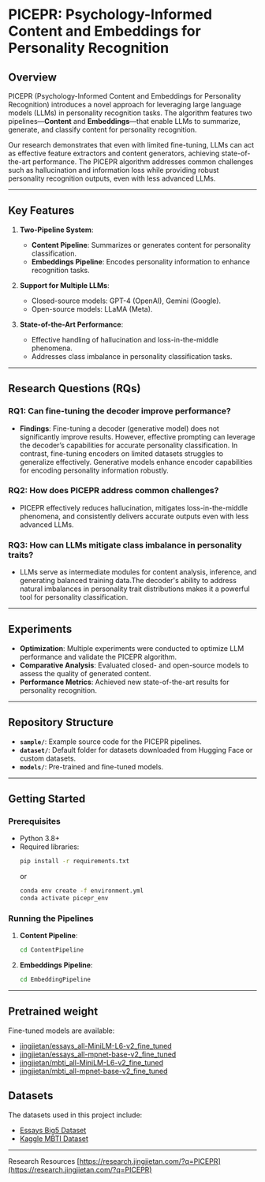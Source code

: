 
# PICEPR: Psychology-Informed Content and Embeddings for Personality Recognition

## Overview
PICEPR (Psychology-Informed Content and Embeddings for Personality Recognition) introduces a novel approach for leveraging large language models (LLMs) in personality recognition tasks. The algorithm features two pipelines—**Content** and **Embeddings**—that enable LLMs to summarize, generate, and classify content for personality recognition. 

Our research demonstrates that even with limited fine-tuning, LLMs can act as effective feature extractors and content generators, achieving state-of-the-art performance. The PICEPR algorithm addresses common challenges such as hallucination and information loss while providing robust personality recognition outputs, even with less advanced LLMs.

---

## Key Features
1. **Two-Pipeline System**:
    - **Content Pipeline**: Summarizes or generates content for personality classification.
    - **Embeddings Pipeline**: Encodes personality information to enhance recognition tasks.

2. **Support for Multiple LLMs**:
    - Closed-source models: GPT-4 (OpenAI), Gemini (Google).
    - Open-source models: LLaMA (Meta).

3. **State-of-the-Art Performance**:
    - Effective handling of hallucination and loss-in-the-middle phenomena.
    - Addresses class imbalance in personality classification tasks.


---

## Research Questions (RQs)

### RQ1: Can fine-tuning the decoder improve performance?
- **Findings**: Fine-tuning a decoder (generative model) does not significantly improve results. However, effective prompting can leverage the decoder’s capabilities for accurate personality classification. In contrast, fine-tuning encoders on limited datasets struggles to generalize effectively. Generative models enhance encoder capabilities for encoding personality information robustly.

### RQ2: How does PICEPR address common challenges?
- PICEPR effectively reduces hallucination, mitigates loss-in-the-middle phenomena, and consistently delivers accurate outputs even with less advanced LLMs.

### RQ3: How can LLMs mitigate class imbalance in personality traits?
- LLMs serve as intermediate modules for content analysis, inference, and generating balanced training data.The decoder's ability to address natural imbalances in personality trait distributions makes it a powerful tool for personality classification.

---

## Experiments
- **Optimization**: Multiple experiments were conducted to optimize LLM performance and validate the PICEPR algorithm.
- **Comparative Analysis**: Evaluated closed- and open-source models to assess the quality of generated content.
- **Performance Metrics**: Achieved new state-of-the-art results for personality recognition.

---

## Repository Structure
- **`sample/`**: Example source code for the PICEPR pipelines.
- **`dataset/`**: Default folder for datasets downloaded from Hugging Face or custom datasets.
- **`models/`**: Pre-trained and fine-tuned models.

---

## Getting Started
### Prerequisites
- Python 3.8+
- Required libraries: 
    ```bash
    pip install -r requirements.txt
    ```
    or
    ```bash
    conda env create -f environment.yml
    conda activate picepr_env
    ```


### Running the Pipelines
1. **Content Pipeline**:
    ```bash
    cd ContentPipeline
    ```
2. **Embeddings Pipeline**:
    ```bash
    cd EmbeddingPipeline
    ```

---

## Pretrained weight
Fine-tuned models are available:
- [jingjietan/essays_all-MiniLM-L6-v2_fine_tuned](https://huggingface.co/jingjietan/essays_all-MiniLM-L6-v2_fine_tuned)
- [jingjietan/essays_all-mpnet-base-v2_fine_tuned](https://huggingface.co/jingjietan/essays_all-mpnet-base-v2_fine_tuned)
- [jingjietan/mbti_all-MiniLM-L6-v2_fine_tuned](https://huggingface.co/jingjietan/mbti_all-MiniLM-L6-v2_fine_tuned)
- [jingjietan/mbti_all-mpnet-base-v2_fine_tuned](https://huggingface.co/jingjietan/mbti_all-mpnet-base-v2_fine_tuned)


## Datasets
The datasets used in this project include:
- [Essays Big5 Dataset](https://huggingface.co/datasets/jingjietan/essays-big5)
- [Kaggle MBTI Dataset](https://huggingface.co/datasets/jingjietan/kaggle-mbti)

---
Research Resources
[https://research.jingjietan.com/?q=PICEPR](https://research.jingjietan.com/?q=PICEPR)
